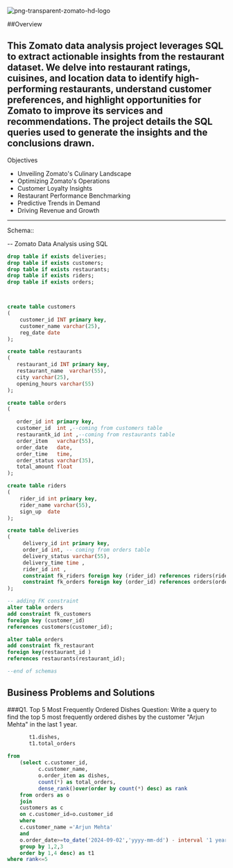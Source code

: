 ![png-transparent-zomato-hd-logo](https://github.com/user-attachments/assets/1a254d46-03c8-4f5f-a4d4-c74095c79b8e)

##Overview

This Zomato data analysis project leverages SQL to extract actionable insights from the restaurant dataset. We delve into restaurant ratings, cuisines, and location data to identify high-performing restaurants, understand customer preferences, and highlight opportunities for Zomato to improve its services and recommendations. The project details the SQL queries used to generate the insights and the conclusions drawn.
--------------------------------------------------------------------------------------------------------------------------------------------------------------------------------------

Objectives
* Unveiling Zomato's Culinary Landscape
* Optimizing Zomato's Operations
* Customer Loyalty Insights
* Restaurant Performance Benchmarking
* Predictive Trends in Demand
* Driving Revenue and Growth
---------------------------------------------------------------------------------------------------------------------------

Schema::

-- Zomato Data Analysis using SQL
```sql
drop table if exists deliveries;
drop table if exists customers;
drop table if exists restaurants;
drop table if exists riders;
drop table if exists orders;



create table customers
(
    customer_id INT primary key,
    customer_name varchar(25),
    reg_date date
);

create table restaurants
(
   restaurant_id INT primary key,	
   restaurant_name	varchar(55),
   city	varchar(25),
   opening_hours varchar(55)
);

create table orders
(

   order_id	int primary key,
   customer_id	int ,--coming from customers table 
   restaurantk_id int ,--coming from restaurants table	
   order_item	varchar(55),
   order_date	date,
   order_time	time,
   order_status	varchar(35),
   total_amount float
);

create table riders
(
    rider_id int primary key,
	rider_name varchar(55),
	sign_up  date
);

create table deliveries
(
     delivery_id int primary key,
	 order_id int, -- coming from orders table
	 delivery_status varchar(55),
	 delivery_time time ,
	 rider_id int ,
	 constraint fk_riders foreign key (rider_id) references riders(rider_id),
	 constraint fk_orders foreign key (order_id) references orders(order_id)
);

-- adding FK constraint
alter table orders
add constraint fk_customers
foreign key (customer_id)
references customers(customer_id);

alter table orders
add constraint fk_restaurant
foreign key(restaurant_id )
references restaurants(restaurant_id);

--end of schemas
```
## Business Problems and Solutions
###Q1. Top 5 Most Frequently Ordered Dishes
Question:
Write a query to find the top 5 most frequently ordered dishes by the customer "Arjun Mehta" in
the last 1 year.

```sql select t1.customer_name,
       t1.dishes,
       t1.total_orders
	   
from 
	(select c.customer_id,
	      c.customer_name,
		  o.order_item as dishes,
		  count(*) as total_orders,
		  dense_rank()over(order by count(*) desc) as rank 
	from orders as o
	join
	customers as c
	on c.customer_id=o.customer_id
	where 
	c.customer_name ='Arjun Mehta'
	and 
	o.order_date>=to_date('2024-09-02','yyyy-mm-dd') - interval '1 year'
	group by 1,2,3
	order by 1,4 desc) as t1 
where rank<=5
```
```
